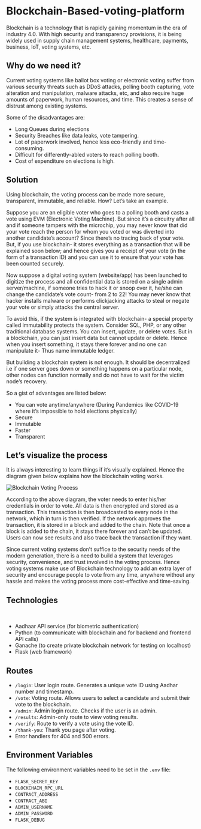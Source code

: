 # Blockchain-Based-voting-platform

Blockchain is a technology that is rapidly gaining momentum in the era of industry 4.0. With high security and transparency provisions, it is being widely used in supply chain management systems, healthcare, payments, business, IoT, voting systems, etc.

## Why do we need it?

Current voting systems like ballot box voting or electronic voting suffer from various security threats such as DDoS attacks, polling booth capturing, vote alteration and manipulation, malware attacks, etc, and also require huge amounts of paperwork, human resources, and time. This creates a sense of distrust among existing systems.

Some of the disadvantages are:
- Long Queues during elections
- Security Breaches like data leaks, vote tampering.
- Lot of paperwork involved, hence less eco-friendly and time-consuming.
- Difficult for differently-abled voters to reach polling booth.
- Cost of expenditure on elections is high.

## Solution

Using blockchain, the voting process can be made more secure, transparent, immutable, and reliable. How? Let’s take an example.

Suppose you are an eligible voter who goes to a polling booth and casts a vote using EVM (Electronic Voting Machine). But since it’s a circuitry after all and if someone tampers with the microchip, you may never know that did your vote reach the person for whom you voted or was diverted into another candidate’s account? Since there’s no tracing back of your vote. But, if you use blockchain- it stores everything as a transaction that will be explained soon below; and hence gives you a receipt of your vote (in the form of a transaction ID) and you can use it to ensure that your vote has been counted securely.

Now suppose a digital voting system (website/app) has been launched to digitize the process and all confidential data is stored on a single admin server/machine, if someone tries to hack it or snoop over it, he/she can change the candidate’s vote count- from 2 to 22! You may never know that hacker installs malware or performs clickjacking attacks to steal or negate your vote or simply attacks the central server.

To avoid this, if the system is integrated with blockchain- a special property called immutability protects the system. Consider SQL, PHP, or any other traditional database systems. You can insert, update, or delete votes. But in a blockchain, you can just insert data but cannot update or delete. Hence when you insert something, it stays there forever and no one can manipulate it- Thus name immutable ledger.

But building a blockchain system is not enough. It should be decentralized i.e if one server goes down or something happens on a particular node, other nodes can function normally and do not have to wait for the victim node’s recovery.

So a gist of advantages are listed below:
- You can vote anytime/anywhere (During Pandemics like COVID-19 where it’s impossible to hold elections physically)
- Secure
- Immutable
- Faster
- Transparent

## Let’s visualize the process

It is always interesting to learn things if it’s visually explained. Hence the diagram given below explains how the blockchain voting works.

![Blockchain Voting Process](https://media.geeksforgeeks.org/wp-content/uploads/20200424190016/2020-04-22-21.png)

According to the above diagram, the voter needs to enter his/her credentials in order to vote. All data is then encrypted and stored as a transaction. This transaction is then broadcasted to every node in the network, which in turn is then verified. If the network approves the transaction, it is stored in a block and added to the chain. Note that once a block is added to the chain, it stays there forever and can’t be updated. Users can now see results and also trace back the transaction if they want.

Since current voting systems don’t suffice to the security needs of the modern generation, there is a need to build a system that leverages security, convenience, and trust involved in the voting process. Hence voting systems make use of Blockchain technology to add an extra layer of security and encourage people to vote from any time, anywhere without any hassle and makes the voting process more cost-effective and time-saving.


   <h2>Technologies</h2><br>
  <ul><li>Aadhaar API service (for biometric authentication)</li>
    <li>Python (to communicate with blockchain and for backend and frontend API calls)</li>
    <li>Ganache (to create private blockchain network for testing on localhost)</li>
    <li>Flask (web framework)</li>
  </ul>
  
## Routes

- `/login`: User login route. Generates a unique vote ID using Aadhar number and timestamp.
- `/vote`: Voting route. Allows users to select a candidate and submit their vote to the blockchain.
- `/admin`: Admin login route. Checks if the user is an admin.
- `/results`: Admin-only route to view voting results.
- `/verify`: Route to verify a vote using the vote ID.
- `/thank-you`: Thank you page after voting.
- Error handlers for 404 and 500 errors.

## Environment Variables

The following environment variables need to be set in the `.env` file:
- `FLASK_SECRET_KEY`
- `BLOCKCHAIN_RPC_URL`
- `CONTRACT_ADDRESS`
- `CONTRACT_ABI`
- `ADMIN_USERNAME`
- `ADMIN_PASSWORD`
- `FLASK_DEBUG`